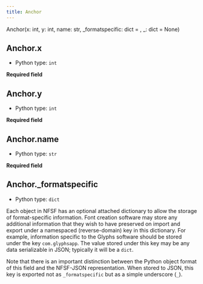 ```yaml
---
title: Anchor
---
```

Anchor(x: int, y: int, name: str, _formatspecific: dict = <factory>, _: dict = None)
## Anchor.x

* Python type: `int`


**Required field**


## Anchor.y

* Python type: `int`


**Required field**


## Anchor.name

* Python type: `str`


**Required field**


## Anchor._formatspecific

* Python type: `dict`


Each object in NFSF has an optional attached dictionary to allow the storage
of format-specific information. Font creation software may store any additional
information that they wish to have preserved on import and export under a
namespaced (reverse-domain) key in this dictionary. For example, information
specific to the Glyphs software should be stored under the key `com.glyphsapp`.
The value stored under this key may be any data serializable in JSON; typically
it will be a `dict`.

Note that there is an important distinction between the Python object format
of this field and the NFSF-JSON representation. When stored to JSON, this key
is exported not as `_formatspecific` but as a simple underscore (`_`).



